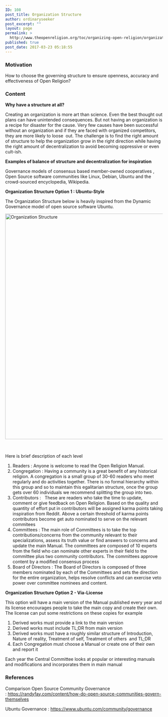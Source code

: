 ```yaml
---
ID: 108
post_title: Organization Structure
author: ordinaryseeker
post_excerpt: ""
layout: page
permalink: >
  http://www.theopenreligion.org/toc/organizing-open-religion/organization-structure/
published: true
post_date: 2017-03-23 05:18:55
---
```

<h3>Motivation</h3>
How to choose the governing structure to ensure openness, accuracy and effectiveness of Open Religion?
<h3>Content</h3>
<strong>Why have a structure at all?</strong>

Creating an organization is more art than science. Even the best thought out plans can have unintended consequences. But not having an organization is a recipe for disaster for the cause. Very few causes have been successful without an organization and if they are faced with organized competitors, they are more likely to loose  out. The challenge is to find the right amount of structure to help the organization grow in the right direction while having the right amount of decentralization to avoid becoming oppressive or even cult-ish.

<strong>Examples of balance of structure and decentralization for inspiration</strong>

Governance models of consensus based member-owned cooperatives , Open Source software communities like Linux, Debian, Ubuntu and the crowd-sourced encyclopedia, Wikipedia.

<strong>Organization Structure Option 1 : Ubuntu-Style</strong>

The Organization Structure below is heavily inspired from the Dynamic Governance model of open source software Ubuntu.

<a href="http://www.theopenreligion.org/wp-content/uploads/2018/03/OrgStructure2.png"><img class="aligncenter size-full wp-image-330" src="http://www.theopenreligion.org/wp-content/uploads/2018/03/OrgStructure2.png" alt="Organization Structure" width="1280" height="720" /></a>

&nbsp;

Here is brief description of each level
<ol>
 	<li>Readers : Anyone is welcome to read the Open Religion Manual.</li>
 	<li>Congregation : Having a community is a great benefit of any historical religion. A congregation is a small group of 30-60 readers who meet regularly and do activities together. There is no formal hierarchy within this group and so to maintain this egalitarian structure, once the group gets over 60 individuals we recommend splitting the group into two.</li>
 	<li>Contributors :   These are readers who take the time to update, comment or give feedback on Open Religion. Based on the quality and quantity of effort put in contributors will be assigned karma points taking inspiration from Reddit. Above a certain threshold of karma points contributors become get auto nominated to serve on the relevant commitees</li>
 	<li>Committees : The main role of Committees is to take the top contributions/concerns from the community relevant to their specializations, assess its truth value or find answers to concerns and update the main Manual. The committees are composed of 10 experts from the field who can nominate other experts in their field to the committee plus two community contributors. The committees approve content by a modified consensus process</li>
 	<li>Board of Directors : The Board of Directors is composed of three members nominated by each of the Committees and sets the direction for the entire organization, helps resolve conflicts and can exercise veto power over committee nominees and content.</li>
</ol>
<strong>Organization Structure Option 2 - Via-License</strong>

This option will have a main version of the Manual published every year and its license encourages people to take the main copy and create their own. The license can put some restrictions on these copies for example
<ol>
 	<li>Derived works must provide a link to the main version</li>
 	<li>Derived works must include TL;DR from main version</li>
 	<li>Derived works must have a roughly similar structure of Introduction, Nature of reality, Treatment of self, Treatment of others  and TL;DR</li>
 	<li>Each Congregation must choose a Manual or create one of their own and report it</li>
</ol>
Each year the Central Committee looks at popular or interesting manuals and modifications and incorporates them in main manual
<h3>References</h3>
Comparison Open Source Community Governance : <a href="https://randyfay.com/content/how-do-open-source-communities-govern-themselves">https://randyfay.com/content/how-do-open-source-communities-govern-themselves</a>

Ubuntu Governance : <a href="https://www.ubuntu.com/about/about-ubuntu/conduct">https://www.ubuntu.com/community/governance</a>